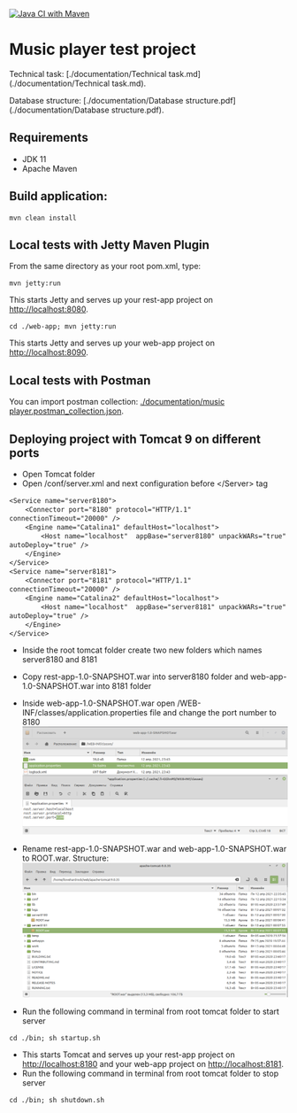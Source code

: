 [![Java CI with Maven](https://github.com/Brest-Java-Course-2021/dmilashuk-musicPlayer/actions/workflows/maven.yml/badge.svg)](https://github.com/Brest-Java-Course-2021/dmilashuk-musicPlayer/actions/workflows/maven.yml)

# Music player test project

Technical task: [./documentation/Technical task.md](./documentation/Technical task.md).

Database structure: [./documentation/Database structure.pdf](./documentation/Database structure.pdf).
## Requirements

* JDK 11
* Apache Maven

## Build application:
```
mvn clean install
```
## Local tests with Jetty Maven Plugin
From the same directory as your root pom.xml, type:
```
mvn jetty:run
```
This starts Jetty and serves up your rest-app project on [http://localhost:8080](http://localhost:8080).
```
cd ./web-app; mvn jetty:run
```
This starts Jetty and serves up your web-app project on [http://localhost:8090](http://localhost:8090).
## Local tests with Postman
You can import postman collection: [./documentation/music player.postman_collection.json](./documentation/music%20player.postman_collection.json).

## Deploying project with Tomcat 9 on different ports

* Open Tomcat folder
* Open /conf/server.xml and next configuration before \</Server> tag

```
<Service name="server8180">
    <Connector port="8180" protocol="HTTP/1.1" connectionTimeout="20000" />
    <Engine name="Catalina1" defaultHost="localhost">
        <Host name="localhost"  appBase="server8180" unpackWARs="true" autoDeploy="true" />
    </Engine>
</Service>
<Service name="server8181">
    <Connector port="8181" protocol="HTTP/1.1" connectionTimeout="20000" />
    <Engine name="Catalina2" defaultHost="localhost">
        <Host name="localhost"  appBase="server8181" unpackWARs="true" autoDeploy="true" />
    </Engine>
</Service>
```
* Inside the root tomcat folder create two new folders which names server8180 and 8181
* Copy rest-app-1.0-SNAPSHOT.war into server8180 folder and web-app-1.0-SNAPSHOT.war into 8181 folder
* Inside web-app-1.0-SNAPSHOT.war open /WEB-INF/classes/application.properties file and change the port number to 8180 
![ChangePortNumber](documentation/img/ChangePortNumber.png)
* Rename rest-app-1.0-SNAPSHOT.war and web-app-1.0-SNAPSHOT.war to ROOT.war. Structure:
![Structure](documentation/img/Structure.png)

* Run the following command in terminal from root tomcat folder to start server
```
cd ./bin; sh startup.sh
```
* This starts Tomcat and serves up your rest-app project on [http://localhost:8180](http://localhost:8180) and your web-app project on [http://localhost:8181](http://localhost:8181).
* Run the following command in terminal from root tomcat folder to stop server
```
cd ./bin; sh shutdown.sh
```  